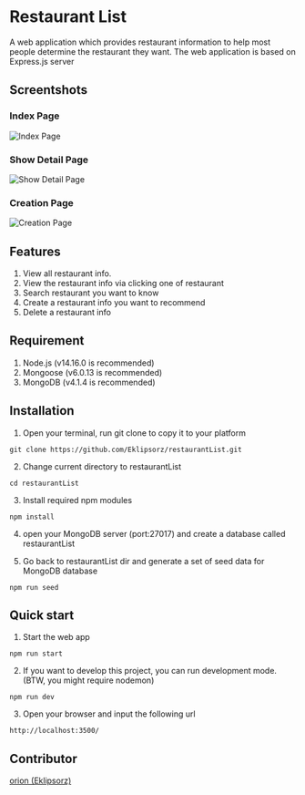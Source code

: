 # Restaurant List
A web application which provides restaurant information to help most people determine the restaurant they want. The web application is based on Express.js server


## Screentshots
### Index Page
![Index Page](https://res.cloudinary.com/dqfxgtyoi/image/upload/v1638623791/github/Index_A6_rfwgoc.png)
### Show Detail Page
![Show Detail Page](https://res.cloudinary.com/dqfxgtyoi/image/upload/v1638205849/github/showDetail_CRUD_icx0tk.png)
### Creation Page
![Creation Page](https://res.cloudinary.com/dqfxgtyoi/image/upload/v1638205837/github/creationPage_CRUD_yu609g.png)
## Features
1. View all restaurant info.
2. View the restaurant info via clicking one of restaurant
3. Search restaurant you want to know
4. Create a restaurant info you want to recommend
5. Delete a restaurant info



## Requirement
1. Node.js (v14.16.0 is recommended)
2. Mongoose (v6.0.13 is recommended)
3. MongoDB (v4.1.4 is recommended)


## Installation
1.  Open your terminal, run git clone to copy it to your platform
```
git clone https://github.com/Eklipsorz/restaurantList.git
```

2. Change current directory to restaurantList
```
cd restaurantList
```

3. Install required npm modules
```
npm install
```

4. open your MongoDB server (port:27017) and create a database called restaurantList 


5. Go back to restaurantList dir and generate a set of seed data for MongoDB database 
```
npm run seed
```

## Quick start
1. Start the web app
```
npm run start
```

2. If you want to develop this project, you can run development mode. (BTW, you might require nodemon)
```
npm run dev
```

3. Open your browser and input the following url

```
http://localhost:3500/
```

## Contributor
[orion (Eklipsorz)](https://github.com/Eklipsorz)